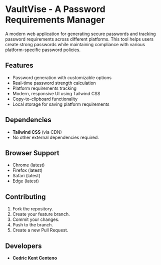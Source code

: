# VaultVise - A Password Requirements Manager

A modern web application for generating secure passwords and tracking password requirements across different platforms. This tool helps users create strong passwords while maintaining compliance with various platform-specific password policies.

## Features

- Password generation with customizable options  
- Real-time password strength calculation  
- Platform requirements tracking  
- Modern, responsive UI using Tailwind CSS  
- Copy-to-clipboard functionality  
- Local storage for saving platform requirements  

## Dependencies

- **Tailwind CSS** (via CDN)  
- No other external dependencies required.  

## Browser Support

- Chrome (latest)  
- Firefox (latest)  
- Safari (latest)  
- Edge (latest)  

## Contributing

1. Fork the repository.  
2. Create your feature branch.  
3. Commit your changes.  
4. Push to the branch.  
5. Create a new Pull Request.  

## Developers

- **Cedric Kent Centeno**
